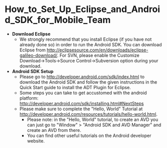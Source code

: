How\_to\_Set\_Up\_Eclipse\_and\_Android\_SDK\_for\_Mobile\_Team
===============================================================

-   **Download Eclipse**
    -   We strongly recommend that you install Eclipse (if you have not already done so) in order to run the Android SDK. You can download Eclipse from <http://eclipsesource.com/en/downloads/eclipse-galileo-download/>. For SVN, please enable the Customize Download-&gt;Tools-&gt;Source Control-&gt;Subversion option during your download.
-   **Android SDK Setup**
    -   Please go to <http://developer.android.com/sdk/index.html> to download the Android SDK and follow the given instructions in the Quick Start guide to install the ADT Plugin for Eclipse.
    -   Some steps you can take to get accustomed with the android platform: <http://developer.android.com/sdk/installing.html#NextSteps>
    -   Please make sure to complete the "Hello, World" Tutorial at <http://developer.android.com/resources/tutorials/hello-world.html>.
        -   Please note: in the "Hello, World" tutorial, to create an AVD you can just go to "Window" &gt; "Android SDK and AVD Manager" and create an AVD from there.
        -   You can find other useful tutorials on the Android developer website.


